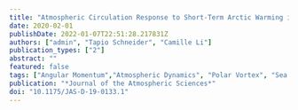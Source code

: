 ```yaml
---
title: "Atmospheric Circulation Response to Short-Term Arctic Warming in an Idealized Model"
date: 2020-02-01
publishDate: 2022-01-07T22:51:28.217831Z
authors: ["admin", "Tapio Schneider", "Camille Li"]
publication_types: ["2"]
abstract: ""
featured: false
tags: ["Angular Momentum","Atmospheric Dynamics", "Polar Vortex", "Sea Ice"]
publication: "*Journal of the Atmospheric Sciences*"
doi: "10.1175/JAS-D-19-0133.1"
---
```

